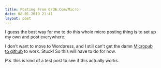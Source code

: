 ```yaml
---
title: Posting From Gr36.Com/Micro
date: 08-01-2019 21:41
layout: post
---
```

I guess the best way for me to do this whole micro posting thing is to set up my own and post everywhere. 

I don't want to move to Wordpress, and I still can't get the damn [Micropub to github](https://github.com/voxpelli/webpage-micropub-to-github) to work. Stuck! So this will have to do for now. 

P.s. this is kind of a test post to see if this actually works. 